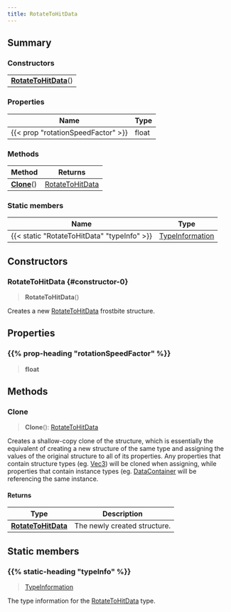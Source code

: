 ```yaml
---
title: RotateToHitData
---
```



## Summary
### Constructors
| |
| ----------- |
| **[RotateToHitData](#constructor-0)**() |

### Properties
| Name | Type |
| ---- | ---- |
| {{< prop "rotationSpeedFactor" >}} | float |

### Methods
| Method | Returns |
| ------ | ---- |
| **[Clone](#clone)**() | [RotateToHitData](/vext/ref/fb/rotatetohitdata) |

### Static members
| Name | Type |
| ---- | ---- |
| {{< static "RotateToHitData" "typeInfo" >}} | [TypeInformation](/vext/ref/shared/class/typeinformation) |

## Constructors
### RotateToHitData {#constructor-0}
> **RotateToHitData**()

Creates a new [RotateToHitData](/vext/ref/fb/rotatetohitdata) frostbite structure.

## Properties
### {{% prop-heading "rotationSpeedFactor" %}}
> **float**

## Methods
### Clone
> **Clone**(): [RotateToHitData](/vext/ref/fb/rotatetohitdata)

Creates a shallow-copy clone of the structure, which is essentially the equivalent of creating a new structure of the same type and assigning the values of the original structure to all of its properties. Any properties that contain structure types (eg. [Vec3](/vext/ref/shared/class/vec3)) will be cloned when assigning, while properties that contain instance types (eg. [DataContainer](/vext/ref/shared/class/datacontainer) will be referencing the same instance.

#### Returns
| Type | Description |
| ---- | ----------- |
| **[RotateToHitData](/vext/ref/fb/rotatetohitdata)** | The newly created structure. |

## Static members
### {{% static-heading "typeInfo" %}}
> [TypeInformation](/vext/ref/shared/class/typeinformation)

The type information for the [RotateToHitData](/vext/ref/fb/rotatetohitdata) type.

